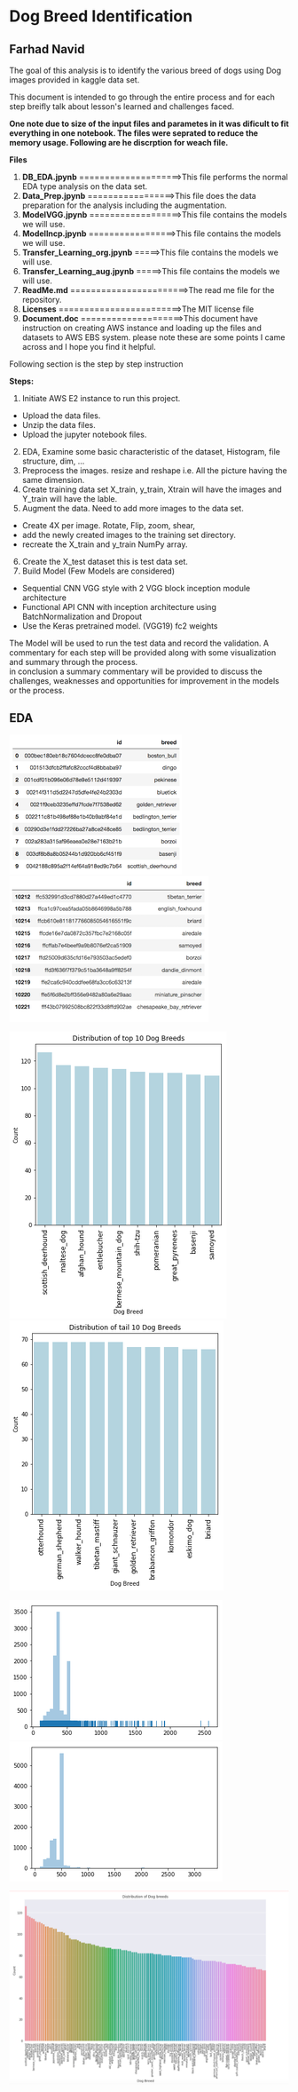 # Dog Breed Identification
## Farhad Navid 

The goal of this analysis is to identify the various breed of dogs using Dog images provided in kaggle data set. 

This document is intended to go through the entire process and for each step breifly talk about lesson's learned and challenges faced. 

**One note due to size of the input files and parametes in it was dificult to fit everything in one notebook.  The files were seprated to reduce the memory usage. Following are he discrption for weach file.**  

**Files**
 1. **DB_EDA.jpynb** ====================>This file performs the normal EDA type analysis on the data set.
 2. **Data_Prep.jpynb** =================>This file does the data preparation for the analysis including the augmentation. 
 3. **ModelVGG.jpynb** ==================>This file contains the models we will use.
 4. **ModelIncp.jpynb** =================>This file contains the models we will use.
 5. **Transfer_Learning_org.jpynb** =====>This file contains the models we will use.
 6. **Transfer_Learning_aug.jpynb** =====>This file contains the models we will use.
 7. **ReadMe.md** =======================>The read me file for the repository. 
 8. **Licenses** ========================>The MIT license file
 9. **Document.doc** ====================>This document have instruction on creating AWS instance and loading up the files and datasets to AWS EBS system. please note these are some points I came across and I hope you find it helpful.

Following section is the step by step instruction    

**Steps:**
1. Initiate AWS E2 instance to run this project.
 * Upload the data files.
 * Unzip the data files.
 * Upload the jupyter notebook files. 
2. EDA, Examine some basic characteristic of the dataset, Histogram, file structure, dim, ...
3. Preprocess the images. resize and reshape i.e. All the picture having the same dimension. 
4. Create training data set X_train, y_train, Xtrain will have the images and Y_train will have the lable. 
5. Augment the data.  Need to add more images to the data set.   
 * Create 4X per image.  Rotate, Flip, zoom, shear, 
 * add the newly created images to the training set directory.
 * recreate the X_train and y_train NumPy array.
6. Create the X_test dataset this is test data set. 
7. Build Model (Few Models are considered)
 * Sequential CNN VGG style with 2 VGG block inception module architecture
 * Functional API CNN with inception architecture using BatchNormalization and Dropout
 * Use the Keras pretrained model. (VGG19) fc2 weights
 
The Model will be used to run the test data and record the validation.
A commentary for each step will be provided along with some visualization and summary through the process.  
in conclusion a summary commentary will be provided to discuss the challenges, weaknesses and opportunities for improvement in the models or the process.
## EDA
![file9](https://github.com/Farhad-n/Clasification/blob/master/image/top_10.png "Top 10 Row") ![file8](https://github.com/Farhad-n/Clasification/blob/master/image/tail_10.png "last 10 Row")

![file3](https://github.com/Farhad-n/Clasification/blob/master/image/top10_bar.png "Top 10 Hist") ![file4](https://github.com/Farhad-n/Clasification/blob/master/image/tail10_bar.png "last 10 RHist")

![file5](https://github.com/Farhad-n/Clasification/blob/master/image/hist_height.png "THistogram Heights") ![file6](https://github.com/Farhad-n/Clasification/blob/master/image/hist_width.png "Hitogram Weidths")

![file7](https://github.com/Farhad-n/Clasification/blob/master/image/Histogram.png)
